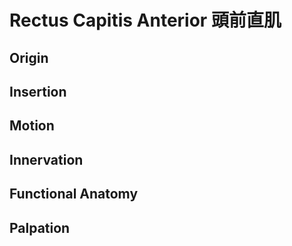 # Rectus Capitis Anterior 頭前直肌
## Origin
## Insertion
## Motion
## Innervation
## Functional Anatomy
## Palpation